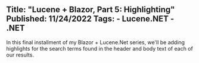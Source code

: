 Title: "Lucene + Blazor, Part 5: Highlighting"
Published: 11/24/2022
Tags:
    - Lucene.NET
    - .NET
---
In this final installment of my Blazor + Lucene.Net series, we'll be adding highlights for the search terms found in the header and body text of each of our results.